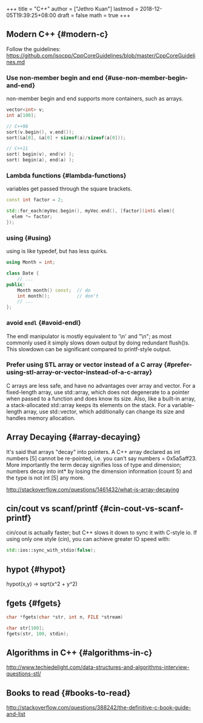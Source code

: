 +++
title = "C++"
author = ["Jethro Kuan"]
lastmod = 2018-12-05T19:39:25+08:00
draft = false
math = true
+++

## Modern C++ {#modern-c}

Follow the guidelines:
<https://github.com/isocpp/CppCoreGuidelines/blob/master/CppCoreGuidelines.md>


### Use non-member begin and end {#use-non-member-begin-and-end}

non-member begin and end supports more containers, such as arrays.

```c++
vector<int> v;
int a[100];

// C++98
sort(v.begin(), v.end());
sort(&a[0], &a[0] + sizeof(a)/sizeof(a[0]));

// C++11
sort( begin(v), end(v) );
sort( begin(a), end(a) );
```


### Lambda functions {#lambda-functions}

variables get passed through the square brackets.

```c++
const int factor = 2;

std::for_each(myVec.begin(), myVec.end(), [factor](int& elem){
  elem *= factor;
});
```


### using {#using}

using is like typedef, but has less quirks.

```c++
using Month = int;

class Date {
    // ...
public:
    Month month() const;  // do
    int month();          // don't
    // ...
};
```


### avoid `endl` {#avoid-endl}

The endl manipulator is mostly equivalent to '\n' and "\n"; as most
commonly used it simply slows down output by doing redundant flush()s.
This slowdown can be significant compared to printf-style output.


### Prefer using STL array or vector instead of a C array {#prefer-using-stl-array-or-vector-instead-of-a-c-array}

C arrays are less safe, and have no advantages over array and vector.
For a fixed-length array, use std::array, which does not degenerate to
a pointer when passed to a function and does know its size. Also, like
a built-in array, a stack-allocated std::array keeps its elements on
the stack. For a variable-length array, use std::vector, which
additionally can change its size and handles memory allocation.


## Array Decaying {#array-decaying}

It's said that arrays "decay" into pointers. A C++ array declared as
int numbers [5] cannot be re-pointed, i.e. you can't say numbers =
0x5a5aff23. More importantly the term decay signifies loss of type and
dimension; numbers decay into int\* by losing the dimension information
(count 5) and the type is not int [5] any more.

<http://stackoverflow.com/questions/1461432/what-is-array-decaying>


## cin/cout vs scanf/printf {#cin-cout-vs-scanf-printf}

cin/cout is actually faster; but C++ slows it down to sync it with
C-style io. If using only one style (cin), you can achieve greater IO
speed with:

```c++
std::ios::sync_with_stdio(false);
```


## hypot {#hypot}

hypot(x,y) -> sqrt(x^2 + y^2)


## fgets {#fgets}

```c++
char *fgets(char *str, int n, FILE *stream)
```

```c++
char str[100];
fgets(str, 100, stdin);
```


## Algorithms in C++ {#algorithms-in-c}

<http://www.techiedelight.com/data-structures-and-algorithms-interview-questions-stl/>


## Books to read {#books-to-read}

<http://stackoverflow.com/questions/388242/the-definitive-c-book-guide-and-list>

